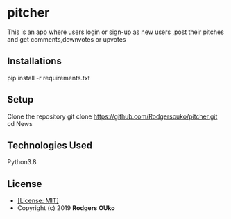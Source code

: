 # pitcher
This is an app where users login or sign-up as new users ,post their pitches and get comments,downvotes or upvotes  


## Installations
pip install -r requirements.txt


## Setup
Clone the repository
git clone https://github.com/Rodgersouko/pitcher.git
cd News


## Technologies Used
Python3.8


## License
* [[License: MIT]](LICENCE.md)
* Copyright (c) 2019 **Rodgers OUko**
